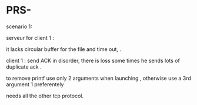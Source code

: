 # PRS-

scenario 1:

serveur for client 1 :

it lacks circular buffer for the file and time out, .

client 1 : send ACK in disorder, there is loss some times he sends lots of duplicate ack .

to remove printf use only 2 arguments when launching , otherwise use a 3rd argument 1 preferentely

needs all the other tcp protocol.
